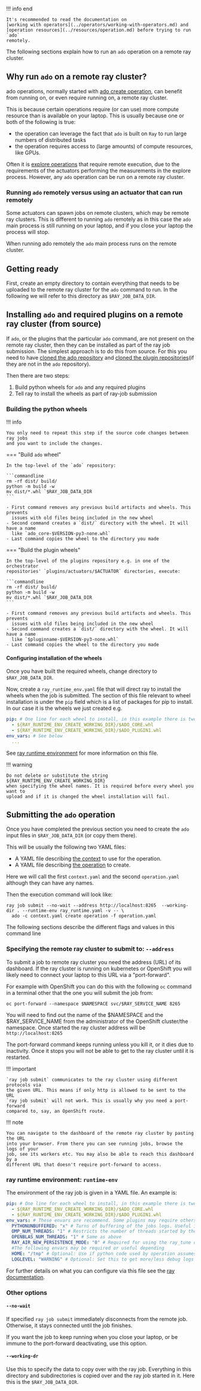 <!-- markdownlint-disable-next-line first-line-h1 -->
!!! info end

    It's recommended to read the documentation on
    [working with operators](../operators/working-with-operators.md) and
    [operation resources](../resources/operation.md) before trying to run `ado`
    remotely.

The following sections explain how to run an `ado` operation on a remote ray
cluster.

## Why run `ado` on a remote ray cluster?

ado operations, normally started with
[ado create operation](../resources/operation.md), can benefit from running on,
or even require running on, a remote ray cluster.

This is because certain operations require (or can use) more compute resource
than is available on your laptop. This is usually because one or both of the
following is true:

- the operation can leverage the fact that `ado` is built on `Ray` to run large
  numbers of distributed tasks
- the operation requires access to (large amounts) of compute resources, like
  GPUs.

Often it is [explore operations](../operators/explore_operators.md) that require
remote execution, due to the requirements of the actuators performing the
measurements in the explore process. However, any `ado` operation can be run on
a remote ray cluster.

### Running `ado` remotely versus using an actuator that can run remotely

Some actuators can spawn jobs on remote clusters, which may be remote ray
clusters. This is different to running `ado` remotely as in this case the `ado`
main process is still running on your laptop, and if you close your laptop the
process will stop.

When running ado remotely the `ado` main process runs on the remote cluster.

## Getting ready

First, create an empty directory to contain everything that needs to be uploaded
to the remote ray cluster for the `ado` command to run. In the following we will
refer to this directory as `$RAY_JOB_DATA_DIR`.

## Installing `ado` and required plugins on a remote ray cluster (from source)

If `ado`, or the plugins that the particular `ado` command, are not present on
the remote ray cluster, then they can be installed as part of the ray job
submission. The simplest approach is to do this from source. For this you need
to have [cloned the ado repository](install.md#installing-ado) and
[cloned the plugin repositories](install.md#installing-plugins)(if they are not
in the `ado` repository).

Then there are two steps:

1. Build python wheels for `ado` and any required plugins
2. Tell ray to install the wheels as part of ray-job submission

### Building the python wheels

!!! info

    You only need to repeat this step if the source code changes between ray jobs
    and you want to include the changes.

=== "Build `ado` wheel"

    In the top-level of the `ado` repository:

    ```commandline
    rm -rf dist/ build/
    python -m build -w
    mv dist/*.whl `$RAY_JOB_DATA_DIR
    ```

    - First command removes any previous build artifacts and wheels. This prevents
      issues with old files being included in the new wheel
    - Second command creates a `dist/` directory with the wheel. It will have a name
      like `ado_core-$VERSION-py3-none.whl`
    - Last command copies the wheel to the directory you made

=== "Build the plugin wheels"

    In the top-level of the plugins repository e.g. in one of the orchestrator
    repositories' `plugins/actuators/$ACTUATOR` directories, execute:

    ```commandline
    rm -rf dist/ build/
    python -m build -w
    mv dist/*.whl `$RAY_JOB_DATA_DIR
    ```

    - First command removes any previous build artifacts and wheels. This prevents
      issues with old files being included in the new wheel
    - Second command creates a `dist/` directory with the wheel. It will have a name
      like `$pluginname-$VERSION-py3-none.whl`
    - Last command copies the wheel to the directory you made

#### Configuring installation of the wheels

Once you have built the required wheels, change directory to
`$RAY_JOB_DATA_DIR`.

Now, create a `ray_runtime_env.yaml` file that will direct ray to install the
wheels when the job is submitted. The section of this file relevant to wheel
installation is under the `pip` field which is a list of packages for pip to
install. In our case it is the wheels we just created e.g.

<!-- markdownlint-disable line-length -->
<!-- markdownlint-disable-next-line code-block-style -->
```yaml
pip: # One line for each wheel to install, in this example there is two. Be sure to check spelling.
  - ${RAY_RUNTIME_ENV_CREATE_WORKING_DIR}/$ADO_CORE.whl
  - ${RAY_RUNTIME_ENV_CREATE_WORKING_DIR}/$ADO_PLUGIN1.whl
env_vars: # See below
  ...
```
<!-- markdownlint-enable line-length -->

See [ray runtime environment](#ray-runtime-environment-runtime-env) for more
information on this file.

!!! warning

    Do not delete or substitute the string ${RAY_RUNTIME_ENV_CREATE_WORKING_DIR}
    when specifying the wheel names. It is required before every wheel you want to
    upload and if it is changed the wheel installation will fail.

## Submitting the `ado` operation

Once you have completed the previous section you need to create the `ado` input
files in `$RAY_JOB_DATA_DIR` (or copy them there).

This will be usually the following two YAML files:

- A YAML file describing [the context](../resources/metastore.md) to use for the
  operation.
- A YAML file describing [the operation](../resources/operation.md) to create.

Here we will call the first `context.yaml` and the second `operation.yaml`
although they can have any names.

Then the execution command will look like:

<!-- markdownlint-disable line-length -->
<!-- markdownlint-disable-next-line code-block-style -->
```commandline
ray job submit --no-wait --address http://localhost:8265  --working-dir . --runtime-env ray_runtime.yaml -v -- \
  ado -c context.yaml create operation -f operation.yaml
```
<!-- markdownlint-enable line-length -->

The following sections describe the different flags and values in this command
line

### Specifying the remote ray cluster to submit to: `--address`

To submit a job to remote ray cluster you need the address (URL) of its
dashboard. If the ray cluster is running on kubernetes or OpenShift you will
likely need to connect your laptop to this URL via a "port-forward".

For example with OpenShift you can do this with the following `oc` command in a
terminal other that the one you will submit the job from:

<!-- markdownlint-disable-next-line code-block-style -->
```commandline
oc port-forward --namespace $NAMESPACE svc/$RAY_SERVICE_NAME 8265
```

You will need to find out the name of the $NAMESPACE and the $RAY_SERVICE_NAME
from the administrator of the OpenShift cluster/the namespace. Once started the
ray cluster address will be `http://localhost:8265`

The port-forward command keeps running unless you kill it, or it dies due to
inactivity. Once it stops you will not be able to get to the ray cluster until
it is restarted.

!!! important

    `ray job submit` communicates to the ray cluster using different protocols via
    the given URL. This means if only http is allowed to be sent to the URL
    `ray job submit` will not work. This is usually why you need a port-forward
    compared to, say, an OpenShift route.

!!! note

    You can navigate to the dashboard of the remote ray cluster by pasting the URL
    into your browser. From there you can see running jobs, browse the logs of your
    job, see its workers etc. You may also be able to reach this dashboard by a
    different URL that doesn't require port-forward to access.

### ray runtime environment: `runtime-env`

The environment of the ray job is given in a YAML file. An example is:

<!-- markdownlint-disable line-length -->
<!-- markdownlint-disable-next-line code-block-style -->
```yaml
pip: # One line for each wheel to install, in this example there is two. Be sure to check spelling.
  - ${RAY_RUNTIME_ENV_CREATE_WORKING_DIR}/$ADO_CORE.whl
  - ${RAY_RUNTIME_ENV_CREATE_WORKING_DIR}/$ADO_PLUGIN1.whl
env_vars: # These envars are recommend. Some plugins may require others. Check plugin docs.
  PYTHONUNBUFFERED: "x" # Turns of buffering of the jobs logs. Useful if there is some error
  OMP_NUM_THREADS: "1" # Restricts the number of threads started by the python process in the job. If this is not set it can cause the ray job to exceed OpenShift node thread limits.
  OPENBLAS_NUM_THREADS: "1" # Same as above
  RAY_AIR_NEW_PERSISTENCE_MODE: "0" # Required for using the ray_tune operator
  #The following envars may be required or useful depending
  HOME: "/tmp" # Optional: Use if python code used by operation assumes $HOME is writable which it may not be
  LOGLEVEL: "WARNING" # Optional: Set this to get more/less debug logs from ado
```
<!-- markdownlint-enable line-length -->

For further details on what you can configure via this file see the
[ray documentation](https://docs.ray.io/en/latest/ray-core/handling-dependencies.html#runtime-environments).

### Other options

#### `--no-wait`

If specified `ray job submit` immediately disconnects from the remote job.
Otherwise, it stays connected until the job finishes.

If you want the job to keep running when you close your laptop, or be immune to
the port-forward deactivating, use this option.

#### `--working-dr`

Use this to specify the data to copy over with the ray job. Everything in this
directory and subdirectories is copied over and the ray job started in it. Here
this is the `$RAY_JOB_DATA_DIR`.
